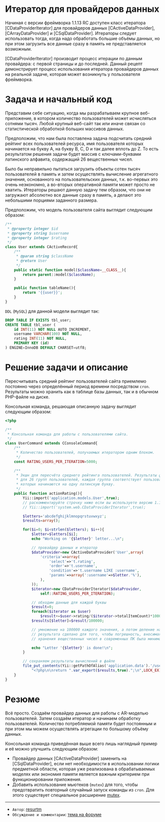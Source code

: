 Итератор для провайдеров данных
===============================

Начиная с версии фреймворка 1.1.13 RC доступен класс итератора [CDataProviderIterator] для провайдеров данных
[CActiveDataProvider], [CArrayDataProvider] и [CSqlDataProvider]. Итераторы следует использовать тогда, когда
надо обработать большие объёмы данных, но при этом загрузить все данные сразу в память не представляется
возможным.

[CDataProviderIterator] производит процесс итерации по данным провайдера: с первой страницы и до последней.
Данный рецепт демонстрирует процесс использования итератора провайдеров данных на реальной задаче,
которая может возникнуть у пользователя фреймворка.

Задача и начальный код
======================

Представим себе ситуацию, когда мы разрабатываем крупное веб-приложение, в котором количество пользователей
может исчисляться сотнями тысяч. Любой крупный веб-сайт так или иначе связан со статистической обработкой
больших массивов данных.

Предположим, что нам была поставлена задача подсчитать средний рейтинг всех пользователей ресурса, имя
пользователя которых начинается на букву A, на букву B, С, D и так далее вплоть до Z. То есть результатом
решения задачи будет массив с ключами-буквами латинского алфавита, содержащий 26 вещественных чисел.

Было бы неправильно пытаться загрузить объекты сотен тысяч пользователей в память и затем осуществлять
вычисление агрегатного значения, основанного на пользовательских данных, т.к. во-первых это очень
неэкономно, а во-вторых оперативной памяти может просто не хватить. Итераторы решают данную задачу тем
образом, что они не загружают абсолютно все данные сразу в память, а делают это небольшими порциями
заданного размера.

Предположим, что модель пользователя сайта выглядит следующим образом:

```php
/**
 * @property integer $id
 * @property string $username
 * @property integer $rating
 */
class User extends CActiveRecord{
	/**
	 * @param string $className
	 * @return User
	 */
	public static function model($className=__CLASS__){
		return parent::model($className);
	}

	public function tableName(){
		return '{{user}}';
	}
}
```

`DDL` (`MySQL`) для данной модели выглядит так:

```sql
DROP TABLE IF EXISTS tbl_user;
CREATE TABLE tbl_user (
    id INT(11) NOT NULL AUTO_INCREMENT,
    username VARCHAR(100) NOT NULL,
    rating INT(11) NOT NULL,
    PRIMARY KEY (id)
) ENGINE=InnoDB DEFAULT CHARSET=utf8;
```

Решение задачи и описание
=========================

Пересчитывать средний рейтинг пользователей сайта приемлемо постоянно через определённый период
времени посредством `cron`. Результаты можно хранить как в таблице базы данных, так и в обычном
PHP-файле на диске.

Консольная команда, решающая описанную задачу выглядит следующим образом:

```php
<?php

/**
 * Консольная команда для работы с пользователями сайта.
 */
class UserCommand extends CConsoleCommand{
	/**
	 * Количество пользователей, получаемых итератором одним блоком.
	 */
	const RATING_USERS_PER_ITERATION=5000;

	/**
	 * Экшн для пересчёта среднего рейтинга пользователей. Результаты формируются
	 * для 26 групп пользователей, каждая группа соответствует пользователям, имена
	 * которых начинаются на одну латинскую букву.
	 */
	public function actionRating(){
		Yii::import('application.models.User',true);
		// раскомментируйте строчку ниже если вы используете версию 1.1.13-dev
		// Yii::import('system.web.CDataProviderIterator',true);

		$letters='abcdefghijklmnopqrstuvwxyz';
		$results=array();

		for($i=0; $i<strlen($letters); $i++){
			$letter=$letters[$i];
			echo "Working on '{$letter}' letter...\n";

			// провайдер данных и итератор
			$dataProvider=new CActiveDataProvider('User',array(
				'criteria'=>array(
					'select'=>'t.rating',
					'order'=>'t.username',
					'condition'=>'t.username LIKE :username',
					'params'=>array(':username'=>$letter.'%'),
				),
			));
			$iterator=new CDataProviderIterator($dataProvider,
			    self::RATING_USERS_PER_ITERATION);

			// обходим данные для каждой буквы
			$result=0;
			foreach($iterator as $user)
				$result+=$user->rating/($iterator->totalItemCount)*100000;
			$results[$letter]=$result/100000;

			// умножение на 100000 каждого значения, а потом деление на 100000 общего
			// результата сделано для того, чтобы погрешность, вносимая особенностями
			// хранения вещественных чисел в современных ПК была минимальна

			echo "Letter '{$letter}' is done!\n";
		}

		// сохраняем результаты вычислений в файле
		file_put_contents(Yii::getPathOfAlias('application.data').'/userRating.php',
			"<?php\n\nreturn ".var_export($results,true).";\n",LOCK_EX);
	}
}
```

Резюме
======

Всё просто. Создаём провайдер данных для работы с AR-моделью пользователей. Затем создаём итератор
и начинаем обработку пользователей. Количество потребляемой памяти будет постоянным и при этом
мы можем осуществлять агрегации по большому объёму данных.

Консольная команда приведённая выше всего лишь наглядный пример и её можно улучшить следующим образом:

  - Провайдер данных [CActiveDataProvider] заменить на [CSqlDataProvider], если нет необходимости
  в использовании логики предметной области, которая уже реализована в обрабатываемых моделях или
  экономия памяти является важным критерием при функционировании приложения.
  - Добавить использование мьютеков (`mutex`) для того, чтобы предотвратить повторный случайный
  запуск команды из `cron`. Для этого существует специальное расширение
  [mutex](http://www.yiiframework.com/extension/mutex).

---
  - `Автор`: [resurtm](http://resurtm.com/)
  - `Обсуждение и комментарии`: [тема на форуме](http://yiiframework.ru/forum/viewtopic.php?f=8&t=9854&p=57285)
